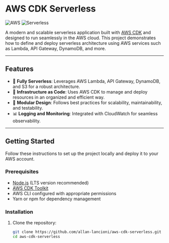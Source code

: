 # AWS CDK Serverless

![AWS](https://img.shields.io/badge/AWS-CDK-green)
![Serverless](https://img.shields.io/badge/Serverless-AWS_Lambda-blue)

A modern and scalable serverless application built with [AWS CDK](https://aws.amazon.com/cdk/) and designed to run seamlessly in the AWS cloud. This project demonstrates how to define and deploy serverless architecture using AWS services such as Lambda, API Gateway, DynamoDB, and more.

---

## Features

- 🚀 **Fully Serverless**: Leverages AWS Lambda, API Gateway, DynamoDB, and S3 for a robust architecture.
- 📜 **Infrastructure as Code**: Uses AWS CDK to manage and deploy resources in an organized and efficient way.
- 🔧 **Modular Design**: Follows best practices for scalability, maintainability, and testability.
- 📊 **Logging and Monitoring**: Integrated with CloudWatch for seamless observability.

---

## Getting Started

Follow these instructions to set up the project locally and deploy it to your AWS account.

### Prerequisites

- [Node.js](https://nodejs.org/) (LTS version recommended)
- [AWS CDK Toolkit](https://docs.aws.amazon.com/cdk/v2/guide/cli.html)
- AWS CLI configured with appropriate permissions
- Yarn or npm for dependency management

### Installation

1. Clone the repository:

   ```bash
   git clone https://github.com/allan-lancioni/aws-cdk-serverless.git
   cd aws-cdk-serverless
